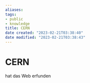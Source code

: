 ```yaml
---
aliases: 
tags: 
- public
- knowledge
title: CERN
date created: "2023-02-21T03:38:40"
date modified: "2023-02-21T03:38:43"
---
```


# CERN

hat das Web erfunden